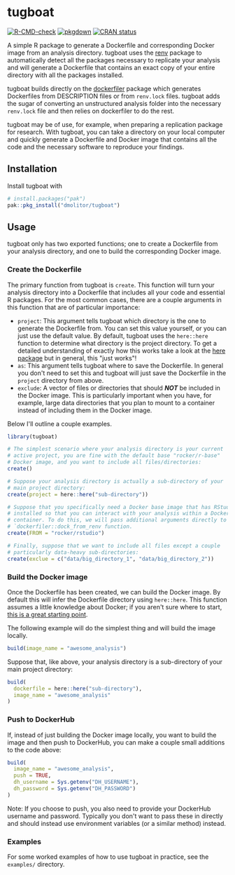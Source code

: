 # tugboat

<!-- badges: start -->
[![R-CMD-check](https://github.com/dmolitor/tugboat/actions/workflows/R-CMD-check.yaml/badge.svg)](https://github.com/dmolitor/tugboat/actions/workflows/R-CMD-check.yaml)
[![pkgdown](https://github.com/dmolitor/tugboat/actions/workflows/pkgdown.yaml/badge.svg)](https://github.com/dmolitor/tugboat/actions/workflows/pkgdown.yaml)
[![CRAN status](https://www.r-pkg.org/badges/version/tugboat)](https://CRAN.R-project.org/package=tugboat)
<!-- badges: end -->

A simple R package to generate a Dockerfile and corresponding Docker image
from an analysis directory. tugboat uses the [renv](https://github.com/rstudio/renv) package to automatically
detect all the packages necessary to replicate your analysis and will generate
a Dockerfile that contains an exact copy of your entire directory with all
the packages installed.

tugboat builds directly on the [dockerfiler](https://github.com/ThinkR-open/dockerfiler)
package which generates Dockerfiles from DESCRIPTION files or from `renv.lock`
files. tugboat adds the sugar of converting an unstructured analysis folder
into the necessary `renv.lock` file and then relies on dockerfiler to do
the rest.

tugboat may be of use, for example, when preparing a replication package for
research. With tugboat, you can take a directory on your local computer
and quickly generate a Dockerfile and Docker image that contains all the
code and the necessary software to reproduce your findings.

## Installation

Install tugboat with
```r
# install.packages("pak")
pak::pkg_install("dmolitor/tugboat")
```

## Usage

tugboat only has two exported functions; one to create a Dockerfile from your
analysis directory, and one to build the corresponding Docker image.

### Create the Dockerfile

The primary function from tugboat is `create`. This function will turn your
analysis directory into a Dockerfile that includes all your code and essential
R packages. For the most common cases, there are a couple arguments in this
function that are of particular importance:

- `project`: This argument tells tugboat which directory is the one to generate
the Dockerfile from. You can set this value yourself, or you can just use
the default value. By default, tugboat uses the `here::here` function to
determine what directory is the project directory. To get a detailed understanding
of exactly how this works take a look at the [here package](https://github.com/r-lib/here)
but in general, this "just works"!
- `as`: This argument tells tugboat where to save the Dockerfile. In
general you don't need to set this and tugboat will just save the
Dockerfile in the `project` directory from above.
- `exclude`: A vector of files or directories that should ***NOT***
be included in the Docker image. This is particularly important when you have,
for example, large data directories that you plan to mount to a container
instead of including them in the Docker image.

Below I'll outline a couple examples.
```r
library(tugboat)

# The simplest scenario where your analysis directory is your current
# active project, you are fine with the default base "rocker/r-base"
# Docker image, and you want to include all files/directories:
create()

# Suppose your analysis directory is actually a sub-directory of your
# main project directory:
create(project = here::here("sub-directory"))

# Suppose that you specifically need a Docker base image that has RStudio
# installed so that you can interact with your analysis within a Docker 
# container. To do this, we will pass additional arguments directly to the
# `dockerfiler::dock_from_renv function.
create(FROM = "rocker/rstudio")

# Finally, suppose that we want to include all files except a couple
# particularly data-heavy sub-directories:
create(exclue = c("data/big_directory_1", "data/big_directory_2"))
```

### Build the Docker image

Once the Dockerfile has been created, we can build the Docker image.
By default this will infer the Dockerfile directory using `here::here`.
This function assumes a little knowledge about Docker; if you aren't sure
where to start, [this is a great starting point](https://colinfay.me/docker-r-reproducibility/).

The following example will do the simplest thing and will build the
image locally.
```r
build(image_name = "awesome_analysis")
```

Suppose that, like above, your analysis directory is a sub-directory of
your main project directory:
```r
build(
  dockerfile = here::here("sub-directory"),
  image_name = "awesome_analysis"
)
```

### Push to DockerHub

If, instead of just building the Docker image locally, you want to build
the image and then push to DockerHub, you can make a couple small additions
to the code above:
```r
build(
  image_name = "awesome_analysis",
  push = TRUE,
  dh_username = Sys.getenv("DH_USERNAME"),
  dh_password = Sys.getenv("DH_PASSWORD")
)
```

Note: If you choose to push, you also need to provide your DockerHub
username and password. Typically you don't want to pass these in
directly and should instead use environment variables (or a similar
method) instead.

### Examples

For some worked examples of how to use tugboat in practice, see the
`examples/` directory.

